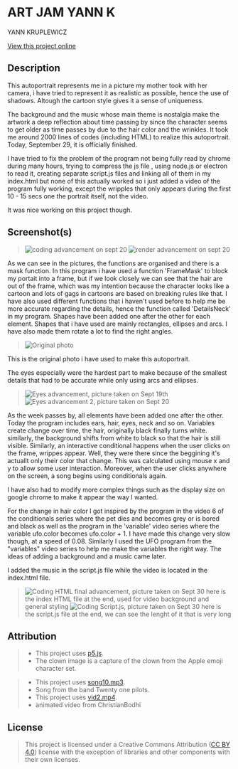 # ART JAM YANN K

YANN KRUPLEWICZ

[View this project online](URL_FOR_THE_RUNNING_PROJECT)

## Description

This autoportrait represents me in a picture my mother took with her camera, i have tried to represent it as realistic as possible, hence the use of shadows. Altough the cartoon style gives it a sense of uniqueness.

The background and the music whose main theme is nostalgia make the artwork a deep reflection about time passing by since the character seems to get older as time passes by due to the hair color and the wrinkles.
It took me around 2000 lines of codes (including HTML) to realize this autoportrait.
Today, September 29, it is officially finished.

I have tried to fix the problem of the program not being fully read by chrome during many hours, trying to compress the js file , using node.js or electron to read it, creating separate script.js files and linking all of them in my index.html but none of this actually worked so i just added a video of the program fully working, except the wripples that only appears during the first 10 - 15 secs one the portrait itself, not the video.

It was nice working on this project though.



## Screenshot(s)



> ![coding advancement](./assets/images/AJ1.pnj) on sept 20
> ![render advancement](./assets/images/AJP.jpg) on sept 20

As we can see in the pictures, the functions are organised and there is a mask function. In this program i have used a function 'FrameMask' to block my portait into a frame, but if we look closely we  can see that the hair are out of the frame, which was my intention because the character looks like a cartoon and lots of gags in cartoons are based on breaking rules like that. I have also used different functions that i haven't used before to help me be more accurate regarding the details, hence the function called 'DetailsNeck' in my program. Shapes have been added one after the other for each element. Shapes that i have used are mainly rectangles, ellipses and arcs. I have also made them rotate a lot to find the right angles.


> ![Original photo](./assets/images/photobaseARTJAM.JPG)

This is the original photo i have used to make this autoportrait.

The eyes especially were the hardest part to make because of the smallest details that had to be accurate while only using arcs and ellipses.

> ![Eyes advancement](./assets/images/EYES1.jpg), picture taken on Sept 19th
> ![Eyes advancement 2](./assets/images/EYES2.jpg), picture taken on Sept 20

As the week passes by, all elements have been added one after the other. Today the program includes ears, hair, eyes, neck and so on.
Variables create change over time, the hair, originally black finally turns white. similarly, the background shifts from white to black so that the hair is still visible.
Similarly, an interactive conditional happens when the user clicks on the frame, wrippes appear. Well, they were there since the beggining it's actuallt only their color that change.
This was calculated using mouse x and y to allow some user interaction. Moreover, when the user clicks anywhere on the screen, a song begins using conditionals again.

I have also had to modify more complex things such as the display size on google chrome to make it appear the way I wanted.

For the change in hair color I got inspired by the program in the video 6 of the conditionals series where the pet dies and becomes grey or is bored and black as well as the program in the 'variable' video series where the variable ufo.color becomes ufo.color + 1.
I have made this change very slow though, at a speed of 0.08.
Similarly I used the UFO program from the "variables" video series to help me make the variables the right way.
The ideas of adding a background and a music came later. 

I added the music in the script.js file while the video is located in the index.html file.

> ![Coding HTML final advancement](./assets/images/screen1Index.jpg), picture taken on Sept 30
here is the index HTML file at the end, used for video background and general styling
> ![Coding Script.js](./assets/images/code1.jpg), picture taken on Sept 30
here is the script.js file at the end, we can see the lenght of it that is very long









## Attribution


> - This project uses [p5.js](https://p5js.org).
> - The clown image is a capture of the clown from the Apple emoji character set.

> - This project uses [song10.mp3](https://www.youtube.com/watch?v=fBE_2sHDt4E).
> - Song from the band Twenty one pilots.
> - This project uses [vid2.mp4](https://pixabay.com/fr/videos/temps-date-limite-horloge-%C3%A9toiles-37954/).
>-  animated video from ChristianBodhi

## License


> This project is licensed under a Creative Commons Attribution ([CC BY 4.0](https://creativecommons.org/licenses/by/4.0/deed.en)) license with the exception of libraries and other components with their own licenses.